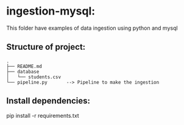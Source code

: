 <h1> ingestion-mysql:</h1>

This folder have examples of data ingestion using python and mysql

<h2> Structure of project:</h2>

```
.
├── README.md
├── database
│   └── students.csv
└── pipeline.py       --> Pipeline to make the ingestion
```

<h2> Install dependencies: </h2>

pip install -r requirements.txt 
